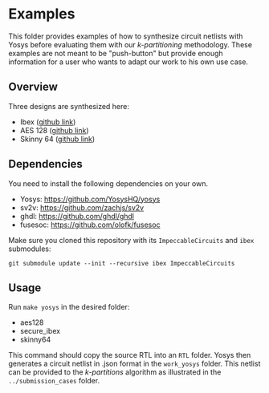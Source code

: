 # Examples

This folder provides examples of how to synthesize circuit netlists with Yosys before evaluating them with our *k-partitioning* methodology.
These examples are not meant to be "push-button" but provide enough information for a user who wants to adapt our work to his own use case.

## Overview

Three designs are synthesized here:
- Ibex ([github link](https://github.com/lowRISC/ibex))
- AES 128 ([github link](https://github.com/emsec/ImpeccableCircuits/tree/master/AES))
- Skinny 64 ([github link](https://github.com/emsec/ImpeccableCircuits/tree/master/Skinny64))

## Dependencies

You need to install the following dependencies on your own.
- Yosys: https://github.com/YosysHQ/yosys
- sv2v: https://github.com/zachjs/sv2v
- ghdl: https://github.com/ghdl/ghdl
- fusesoc: https://github.com/olofk/fusesoc

Make sure you cloned this repository with its `ImpeccableCircuits` and `ibex` submodules:

```
git submodule update --init --recursive ibex ImpeccableCircuits
```
## Usage

Run `make yosys` in the desired folder:
- aes128
- secure_ibex
- skinny64

This command should copy the source RTL into an `RTL` folder.
Yosys then generates a circuit netlist in .json format in the `work_yosys` folder.
This netlist can be provided to the *k-partitions* algorithm as illustrated in the `../submission_cases` folder.
